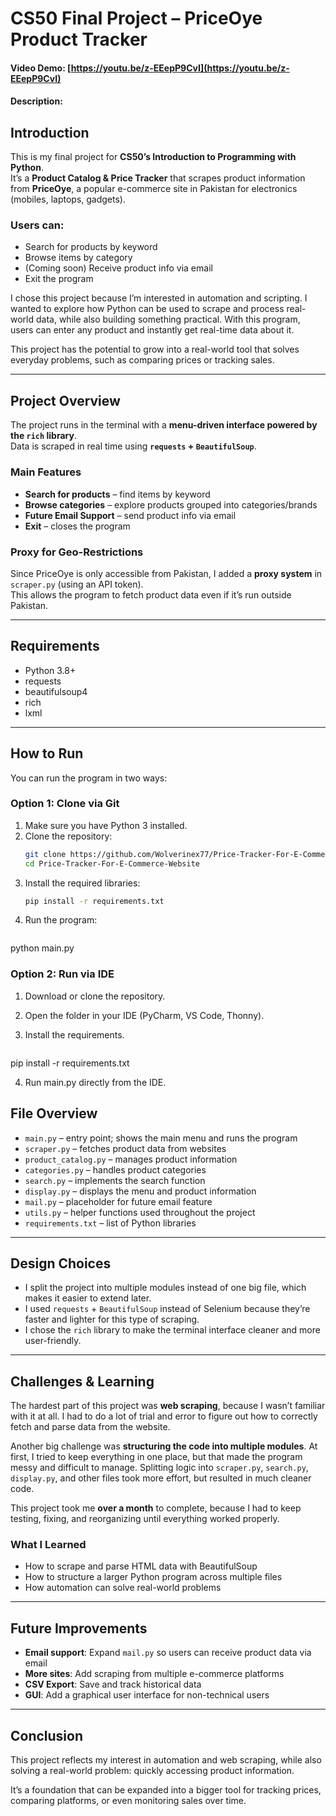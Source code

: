 # CS50 Final Project – PriceOye Product Tracker

#### Video Demo: [https://youtu.be/z-EEepP9CvI](https://youtu.be/z-EEepP9CvI)

#### Description:

## Introduction

This is my final project for **CS50’s Introduction to Programming with Python**.  
It’s a **Product Catalog & Price Tracker** that scrapes product information from **PriceOye**, a popular e-commerce site in Pakistan for electronics (mobiles, laptops, gadgets).

### Users can:
- Search for products by keyword  
- Browse items by category  
- (Coming soon) Receive product info via email  
- Exit the program  

I chose this project because I’m interested in automation and scripting. I wanted to explore how Python can be used to scrape and process real-world data, while also building something practical. With this program, users can enter any product and instantly get real-time data about it.  

This project has the potential to grow into a real-world tool that solves everyday problems, such as comparing prices or tracking sales.

---

## Project Overview

The project runs in the terminal with a **menu-driven interface powered by the `rich` library**.  
Data is scraped in real time using **`requests` + `BeautifulSoup`**.

### Main Features
- **Search for products** – find items by keyword  
- **Browse categories** – explore products grouped into categories/brands  
- **Future Email Support** – send product info via email  
- **Exit** – closes the program  

### Proxy for Geo-Restrictions
Since PriceOye is only accessible from Pakistan, I added a **proxy system** in `scraper.py` (using an API token).  
This allows the program to fetch product data even if it’s run outside Pakistan.

---

## Requirements

- Python 3.8+  
- requests  
- beautifulsoup4  
- rich  
- lxml  

---

## How to Run

You can run the program in two ways:

### Option 1: Clone via Git

1. Make sure you have Python 3 installed.  
2. Clone the repository:  
   ```bash
   git clone https://github.com/Wolverinex77/Price-Tracker-For-E-Commerce-Website.git
   cd Price-Tracker-For-E-Commerce-Website

3. Install the required libraries:
   ```bash
   pip install -r requirements.txt

4. Run the program:
   ```bash
python main.py


### Option 2: Run via IDE

1. Download or clone the repository.

2. Open the folder in your IDE (PyCharm, VS Code, Thonny).

3. Install the requirements.
   ```bash
pip install -r requirements.txt
   
4. Run main.py directly from the IDE.



## File Overview

* `main.py` – entry point; shows the main menu and runs the program
* `scraper.py` – fetches product data from websites
* `product_catalog.py` – manages product information
* `categories.py` – handles product categories
* `search.py` – implements the search function
* `display.py` – displays the menu and product information
* `mail.py` – placeholder for future email feature
* `utils.py` – helper functions used throughout the project
* `requirements.txt` – list of Python libraries

---

## Design Choices

* I split the project into multiple modules instead of one big file, which makes it easier to extend later.
* I used `requests` + `BeautifulSoup` instead of Selenium because they’re faster and lighter for this type of scraping.
* I chose the `rich` library to make the terminal interface cleaner and more user-friendly.

---

## Challenges & Learning

The hardest part of this project was **web scraping**, because I wasn’t familiar with it at all. I had to do a lot of trial and error to figure out how to correctly fetch and parse data from the website.

Another big challenge was **structuring the code into multiple modules**. At first, I tried to keep everything in one place, but that made the program messy and difficult to manage. Splitting logic into `scraper.py`, `search.py`, `display.py`, and other files took more effort, but resulted in much cleaner code.

This project took me **over a month** to complete, because I had to keep testing, fixing, and reorganizing until everything worked properly.

### What I Learned

* How to scrape and parse HTML data with BeautifulSoup
* How to structure a larger Python program across multiple files
* How automation can solve real-world problems

---

## Future Improvements

* **Email support**: Expand `mail.py` so users can receive product data via email
* **More sites**: Add scraping from multiple e-commerce platforms
* **CSV Export**: Save and track historical data
* **GUI**: Add a graphical user interface for non-technical users

---

## Conclusion

This project reflects my interest in automation and web scraping, while also solving a real-world problem: quickly accessing product information.

It’s a foundation that can be expanded into a bigger tool for tracking prices, comparing platforms, or even monitoring sales over time.

```

